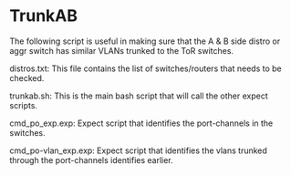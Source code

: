 # TrunkAB

The following script is useful in making sure that the A & B side distro or aggr switch has similar VLANs trunked to the ToR switches. 

distros.txt:
This file contains the list of switches/routers that needs to be checked. 

trunkab.sh:
This is the main bash script that will call the other expect scripts.

cmd_po_exp.exp:
Expect script that identifies the port-channels in the switches. 

cmd_po-vlan_exp.exp:
Expect script that identifies the vlans trunked through the port-channels identifies earlier. 

